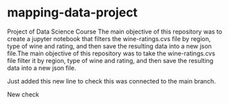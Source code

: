 # mapping-data-project
Project of Data Science Course
The main objective of this repository was to create a jupyter notebook that filters the wine-ratings.cvs file by region, type of wine and rating, and then save the resulting data into a new json file.The main objective of this repository was to take the wine-ratings.cvs file filter it by region, type of wine and rating, and then save the resulting data into a new json file. 

Just added this new line to check this was connected to the main branch.

New check
